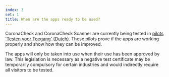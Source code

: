 ```yaml
---
index: 3
set: 1
title: When are the apps ready to be used? 
---
```

CoronaCheck and CoronaCheck Scanner are currently being tested in <a href='https://www.rijksoverheid.nl/onderwerpen/coronavirus-covid-19/algemene-coronaregels/cijfers-en-onderzoeken-over-het-coronavirus/pilot-toegangsbewijzen' target='_blank' hreflang="nl" rel='noopener noreferrer'>pilots 'Testen voor Toegang' (Dutch)</a>. These pilots prove if the apps are working properly and show how they can be improved.
 
The apps will only be taken into use when their use has been approved by law. This legislation is necessary as a negative test certificate may be temporarily compulsory for certain industries and would indirectly require all visitors to be tested.

